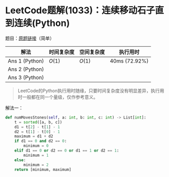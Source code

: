 # LeetCode题解(1033)：连续移动石子直到连续(Python)

题目：[原题链接](https://leetcode-cn.com/problems/moving-stones-until-consecutive/)（简单）

| 解法           | 时间复杂度 | 空间复杂度 | 执行用时      |
| -------------- | ---------- | ---------- | ------------- |
| Ans 1 (Python) | $O(1)$     | $O(1)$     | 40ms (72.92%) |
| Ans 2 (Python) |            |            |               |
| Ans 3 (Python) |            |            |               |

>  LeetCode的Python执行用时随缘，只要时间复杂度没有明显差异，执行用时一般都在同一个量级，仅作参考意义。

解法一：

```python
def numMovesStones(self, a: int, b: int, c: int) -> List[int]:
    t = sorted([a, b, c])
    d1 = t[2] - t[1] - 1
    d2 = t[1] - t[0] - 1
    maximum = d1 + d2
    if d1 == 0 and d2 == 0:
        minimum = 0
    elif d1 == 0 or d2 == 0 or d1 == 1 or d2 == 1:
        minimum = 1
    else:
        minimum = 2
    return [minimum, maximum]
```

